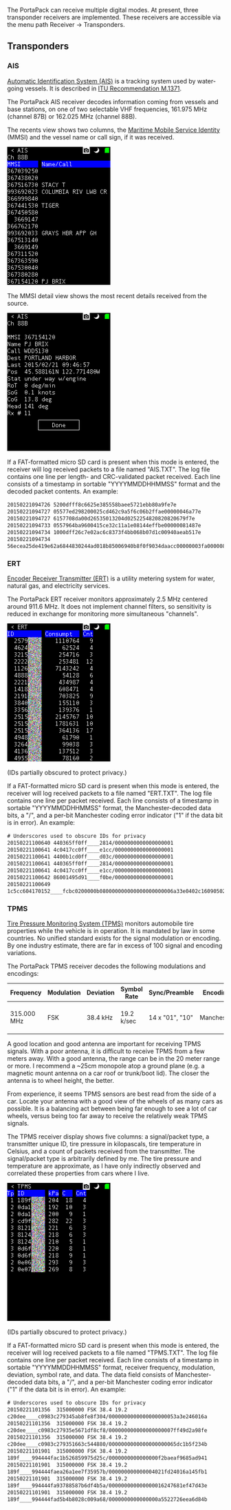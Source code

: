 The PortaPack can receive multiple digital modes. At present, three transponder receivers are implemented. These receivers are accessible via the menu path Receiver -> Transponders.

## Transponders

### AIS

[Automatic Identification System (AIS)](https://en.wikipedia.org/wiki/Automatic_Identification_System) is a tracking system used by water-going vessels. It is described in [ITU Recommendation M.1371](http://www.itu.int/rec/R-REC-M.1371/en).

The PortaPack AIS receiver decodes information coming from vessels and base stations, on one of two selectable VHF frequencies, 161.975 MHz (channel 87B) or 162.025 MHz (channel 88B).

The recents view shows two columns, the [Maritime Mobile Service Identity](https://en.wikipedia.org/wiki/Maritime_Mobile_Service_Identity) (MMSI) and the vessel name or call sign, if it was received.

![PortaPack AIS receiver recents view](images/ui/digital/ais/ais_recents.png)

The MMSI detail view shows the most recent details received from the source.

![PortaPack AIS receiver detail view](images/ui/digital/ais/ais_detail.png)

If a FAT-formatted micro SD card is present when this mode is entered, the receiver will log received packets to a file named "AIS.TXT". The log file contains one line per length- and CRC-validated packet received. Each line consists of a timestamp in sortable "YYYYMMDDHHMMSS" format and the decoded packet contents. An example:

```
20150221094726 5200dfff8c6625e385558baee5721ebb80a9fe7e
20150221094727 05577ed298200025cd462c9a5f6c06b2ffae00000046a77e
20150221094727 6157708da00d26535013204d0252254820820820679f7e
20150221094733 0557964ba9600415ce32c11a1e08144effbe00000081487e
20150221094734 1000dff26c7e02ac6c8373f4bb068b07d1c00940aeab517e
20150221094734 56ecea25de419e62a6844830244ad018b85006940b8f0f9034daacc00000003fa0000082607e
```

### ERT

[Encoder Receiver Transmitter (ERT)](https://en.wikipedia.org/wiki/Encoder_receiver_transmitter) is a utility metering system for water, natural gas, and electricity services.

The PortaPack ERT receiver monitors approximately 2.5 MHz centered around 911.6 MHz. It does not implement channel filters, so sensitivity is reduced in exchange for monitoring more simultaneous "channels".

![PortaPack ERT receiver recents view](images/ui/digital/ert/ert_recents.png)

(IDs partially obscured to protect privacy.)

If a FAT-formatted micro SD card is present when this mode is entered, the receiver will log received packets to a file named "ERT.TXT". The log file contains one line per packet received. Each line consists of a timestamp in sortable "YYYYMMDDHHMMSS" format, the Manchester-decoded data bits, a "/", and a per-bit Manchester coding error indicator ("1" if the data bit is in error). An example:

```
# Underscores used to obscure IDs for privacy
20150221100640 440365ff0ff____2814/0000000000000000001
20150221100641 4c0417cc0ff____e1cc/0000000000000000001
20150221100641 4400b1cd0ff____d03c/0000000000000000001
20150221100641 440365ff0ff____2814/0000000000000000001
20150221100641 4c0417cc0ff____e1cc/0000000000000000001
20150221100642 86001495d91____f0be/0000000000000000001
20150221100649 1c5cc604170152____fcbc0200000b080000000000000000000006a33e0402c160905024140a05024120a0502412090582c120905028160a04828160a05824160905824160b05828140a050241209048241200fa10c93f47/00000000000000000000000000000000000000000000000000000000000000000000000000000000000000000000000000000000000000000000000000000000000000000000000000000000000000000000000000000000
```

### TPMS

[Tire Pressure Monitoring System (TPMS)](https://en.wikipedia.org/wiki/Tire-pressure_monitoring_system) monitors automobile tire properties while the vehicle is in operation. It is mandated by law in some countries. No unified standard exists for the signal modulation or encoding. By one industry estimate, there are far in excess of 100 signal and encoding variations.

The PortaPack TPMS receiver decodes the following modulations and encodings:

| Frequency | Modulation | Deviation | Symbol Rate | Sync/Preamble | Encoding | Notes |
| --------- | ---------- | --------- | ----------- | ------------- | -------- | ----- |
| 315.000 MHz | FSK | 38.4 kHz | 19.2 k/sec | 14 x "01", "10" | Manchester | Used by US Ford/Lincoln/Mercury vehicles, perhaps others? |

A good location and good antenna are important for receiving TPMS signals. With a poor antenna, it is difficult to receive TPMS from a few meters away. With a good antenna, the range can be in the 20 meter range or more. I recommend a ~25cm monopole atop a ground plane (e.g. a magnetic mount antenna on a car roof or trunk/boot lid). The closer the antenna is to wheel height, the better.

From experience, it seems TPMS sensors are best read from the side of a car. Locate your antenna with a good view of the wheels of as many cars as possible. It is a balancing act between being far enough to see a lot of car wheels, versus being too far away to receive the relatively weak TPMS signals.

The TPMS receiver display shows five columns: a signal/packet type, a transmitter unique ID, tire pressure in kilopascals, tire temperature in Celsius, and a count of packets received from the transmitter. The signal/packet type is arbitrarily defined by me. The tire pressure and temperature are approximate, as I have only indirectly observed and correlated these properties from cars where I live.

![PortaPack TPMS receiver recents view](images/ui/digital/tpms/tpms_recents.png)

(IDs partially obscured to protect privacy.)

If a FAT-formatted micro SD card is present when this mode is entered, the receiver will log received packets to a file named "TPMS.TXT". The log file contains one line per packet received. Each line consists of a timestamp in sortable "YYYYMMDDHHMMSS" format, receiver frequency, modulation, deviation, symbol rate, and data. The data field consists of Manchester-decoded data bits, a "/", and a per-bit Manchester coding error indicator ("1" if the data bit is in error). An example:

```
# Underscores used to obscure IDs for privacy
20150221101356  315000000 FSK 38.4 19.2 c20dee____c0983c279345ab8fe8f304/0000000000000000000053a3e246016a
20150221101356  315000000 FSK 38.4 19.2 c20dee____c0983c27935e5671df8cf8/000000000000000000007ff49d2a98fe
20150221101356  315000000 FSK 38.4 19.2 c20dee____c0983c279351663c544880/0000000000000000000065dc1b5f234b
20150221101901  315000000 FSK 38.4 19.2 189f____994444fac1b526859975d25c/0000000000000000f2baeaf9685ad941
20150221101901  315000000 FSK 38.4 19.2 189f____994444faea26a1ee7f35957b/000000000000004021fd24016a145fb1
20150221101901  315000000 FSK 38.4 19.2 189f____994444fa93788587b6df4b5a/000000000000000016247681ef47d43e
20150221101901  315000000 FSK 38.4 19.2 189f____994444fad5b4b8028c009a68/0000000000000000a5522726eea6d84b
```